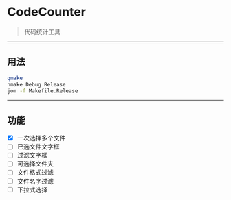 # CodeCounter
> 代码统计工具

---

## 用法

```bash
qmake
nmake Debug Release
jom -f Makefile.Release
```

--- 

## 功能
- [x] 一次选择多个文件
- [ ] 已选文件文字框
- [ ] 过滤文字框
- [ ] 可选择文件夹
- [ ] 文件格式过滤
- [ ] 文件名字过滤
- [ ] 下拉式选择